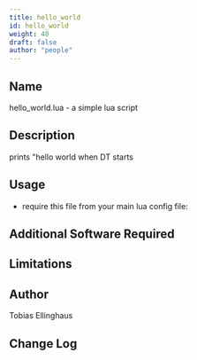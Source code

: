 ```yaml
---
title: hello_world
id: hello_world
weight: 40
draft: false
author: "people"
---
```


## Name

hello_world.lua - a simple lua script 

## Description

prints "hello world when DT starts

## Usage

* require this file from your main lua config file:

## Additional Software Required


## Limitations


## Author

Tobias Ellinghaus

## Change Log
